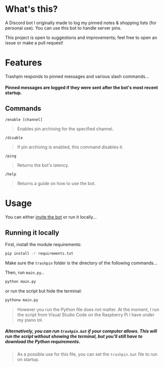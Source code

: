 # What's this?
A Discord bot I originally made to log my pinned notes & shopping lists (for personal use). You can use this bot to handle server pins.

This project is open to suggestions and improvements; feel free to open an issue or make a pull request!
# Features
Trashpin responds to pinned messages and various slash commands...

#### Pinned messages are logged if they were sent after the bot's most recent startup.
<!-- TODO: Denote the most recent startup and other stats. -->

## Commands
```/enable [channel]```

> Enables pin archiving for the specified channel.

```/disable```

> If pin archiving is enabled, this command disables it.

```/ping```

> Returns the bot's latency.

```/help```

> Returns a guide on how to use the bot.

<!-- TODO: Add images of usage. -->
# Usage
You can either [invite the bot](https://discord.com/api/oauth2/authorize?client_id=1133351003803091094&permissions=414464732352&scope=bot) or run it locally...
## Running it locally
First, install the module requirements:
```bash
pip install -r requirements.txt
```
Make sure the `trashpin` folder is the directory of the following commands...

Then, run `main.py`..
```bash
python main.py
```
or run the script but hide the terminal:
```bash
pythonw main.py
```
> However you run the Python file does not matter. At the moment, I run the script from Visual Studio Code on the Raspberry Pi I have under my piano lol.

##### Alternatively, you can run `trashpin.bat` if your computer allows. This will run the script without showing the terminal, but you'll still have to download the Python requirements.
> As a possible use for this file, you can set the `trashpin.bat` file to run on startup.
